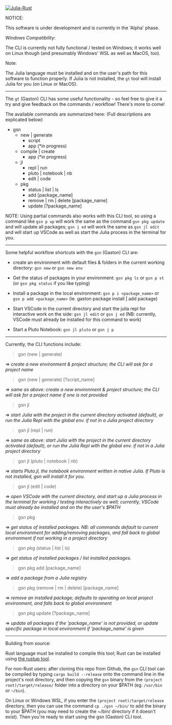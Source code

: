 [![Julia-Rust](https://github.com/diversable/gaston/actions/workflows/julia-rust.yml/badge.svg?branch=main)](https://github.com/diversable/gaston/actions/workflows/julia-rust.yml)

NOTICE:

This software is under development and is currently in the 'Alpha' phase.




_Windows Compatibility_:

The CLI is currently not fully functional / tested on Windows; it works well on Linux though (and presumably Windows' WSL as well as MacOS, too).

Note:

The Julia language must be installed and on the user's path for this software to function properly. If Julia is not installed, the `gt` tool will install Julia for you (on Linux or MacOS).

<!-- FYI: the easiest way to install Julia is to use [the `Juliaup` command line tool](https://github.com/JuliaLang/juliaup). -->

---

The `gt` (Gaston) CLI has some useful functionality - so feel free to give it a try and give feedback on the commands / workflow! There's more to come!

The available commands are summarized here:
(Full descriptions are explicated below)

- gsn
  - new | generate
    - script
    - app (*in progress)
    <!-- - package (*yet to be implemented) -->
  - compile | create
    - app (*in progress)
    <!-- - sysimage -->
  - jl
    - repl | run
    - pluto | notebook | nb
    - edit | code
  - pkg
    - status | list | ls
    - add [package_name]
    - remove | rm | delete [package_name]
    - update [?package_name]

NOTE: Using partial commands also works with this CLI tool, so using a command like `gsn p up` will work the same as the command `gsn pkg update` and will update all packages; `gsn j ed` will work the same as `gsn jl edit` and will start up VSCode as well as start the Julia process in the terminal for you.

---

Some helpful workflow shortcuts with the `gsn` (Gaston) CLI are:

- create an environment with default files & folders in the current working directory: `gsn new` or `gsn new env`

- Get the status of packages in your environment:
`gsn pkg ls` or `gsn p st` (or `gsn pkg status` if you like typing)

- Install a package in the local environment:
  `gsn p i <package_name>` or `gsn p add <package_name>`
  (ie. gaston package install | add package)

- Start VSCode in the current directory and start the julia repl for interactive work on the side: `gsn jl edit` or `gsn j ed` (NB: currently, VSCode must already be installed for this command to work)

- Start a Pluto Notebook:
  `gsn jl pluto` or `gsn j p`


---

Currently, the CLI functions include:


> gsn (new | generate)

=> _create a new environment & project structure; the CLI will ask for a project name_


> gsn (new | generate) [?script_name]

=> _same as above: create a new environment & project structure; the CLI will ask for a project name if one is not provided_


> gsn jl

=> _start Julia with the project in the current directory activated (default), or run the Julia Repl with the global env. if not in a Julia project directory_


> gsn jl (repl | run)

=> _same as above: start Julia with the project in the current directory activated (default), or run the Julia Repl with the global env. if not in a Julia project directory_


> gsn jl (pluto | notebook | nb)

=> _starts Pluto.jl, the notebook environment written in native Julia. If Pluto is not installed, gsn will install it for you._


> gsn jl (edit | code)

=> _open VSCode with the current directory, and start up a Julia process in the terminal for working / testing interactively as well; currently, VSCode must already be installed and on the the user's $PATH_


> gsn pkg

=> _get status of installed packages. NB: all commands default to current local environment for adding/removing packages, and fall back to global environment if not working in a project directory_


> gsn pkg (status | list | ls)

=> _get status of installed packages / list installed packages._


> gsn pkg add [package_name]

=> _add a package from a Julia registry_


> gsn pkg (remove | rm | delete) [package_name]

=> _remove an installed package; defaults to operating on local project environment, and falls back to global environment_


> gsn pkg update [?package_name]

=> _update all packages if the 'package_name' is not provided, or update specific package in local environment if 'package_name' is given_


---


Building from source:

Rust language must be installed to compile this tool; Rust can be installed using [the rustup tool](https://rustup.rs/).

For non-Rust users: after cloning this repo from Github, the `gsn` CLI tool can be compiled by typing `cargo build --release` onto the  command line in the project's root directory, and then copying the `gsn` binary from the `(project root)/target/release/` folder into a directory on your $PATH (eg. `/usr/bin` or `~/bin`).

On Linux or Windows WSL, if you enter the `(project root)/target/release` directory, then you can use the command `cp ./gsn ~/bin/` to add the binary to your $PATH (you may need to create the ~/bin/ directory if it doesn't exist). Then you're ready to start using the gsn (Gaston) CLI tool.
